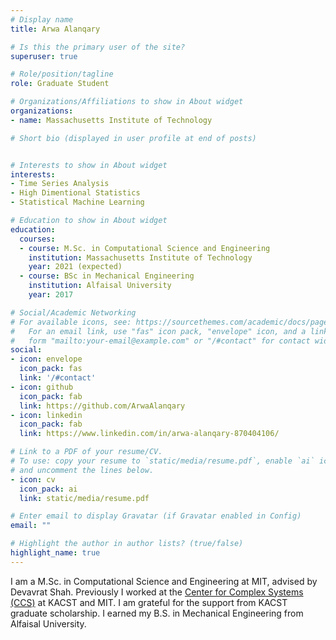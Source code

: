 ```yaml
---
# Display name
title: Arwa Alanqary

# Is this the primary user of the site?
superuser: true

# Role/position/tagline
role: Graduate Student

# Organizations/Affiliations to show in About widget
organizations:
- name: Massachusetts Institute of Technology

# Short bio (displayed in user profile at end of posts)


# Interests to show in About widget
interests:
- Time Series Analysis
- High Dimentional Statistics 
- Statistical Machine Learning

# Education to show in About widget
education:
  courses:
  - course: M.Sc. in Computational Science and Engineering 
    institution: Massachusetts Institute of Technology
    year: 2021 (expected)
  - course: BSc in Mechanical Engineering
    institution: Alfaisal University 
    year: 2017

# Social/Academic Networking
# For available icons, see: https://sourcethemes.com/academic/docs/page-builder/#icons
#   For an email link, use "fas" icon pack, "envelope" icon, and a link in the
#   form "mailto:your-email@example.com" or "/#contact" for contact widget.
social:
- icon: envelope
  icon_pack: fas
  link: '/#contact'
- icon: github
  icon_pack: fab
  link: https://github.com/ArwaAlanqary
- icon: linkedin
  icon_pack: fab
  link: https://www.linkedin.com/in/arwa-alanqary-870404106/

# Link to a PDF of your resume/CV.
# To use: copy your resume to `static/media/resume.pdf`, enable `ai` icons in `params.toml`, 
# and uncomment the lines below.
- icon: cv
  icon_pack: ai
  link: static/media/resume.pdf

# Enter email to display Gravatar (if Gravatar enabled in Config)
email: ""

# Highlight the author in author lists? (true/false)
highlight_name: true
---
```



I am a M.Sc. in Computational Science and Engineering at MIT, advised by Devavrat Shah. Previously I worked at the [Center for Complex Systems (CCS)](https://jcep.kacst.edu.sa/center-main/ccs) at KACST and MIT. I am grateful for the support from KACST graduate scholarship. I earned my B.S. in Mechanical Engineering from Alfaisal University. 


